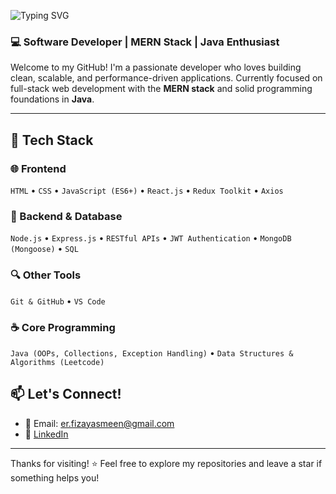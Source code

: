 ![Typing SVG](https://readme-typing-svg.demolab.com?font=Fira+Code&size=36&pause=500&color=FBAF23&center=true&vCenter=true&width=435&lines=Hi%2C+I'm+Fiza+Yasmeen)

### 💻 Software Developer | MERN Stack | Java Enthusiast

Welcome to my GitHub! I'm a passionate developer who loves building clean, scalable, and performance-driven applications. Currently focused on full-stack web development with the **MERN stack** and solid programming foundations in **Java**.

---

## 🚀 Tech Stack

### 🌐 Frontend
`HTML` • `CSS` • `JavaScript (ES6+)` • `React.js` •  `Redux Toolkit` • `Axios`

### 🧠 Backend & Database
`Node.js` • `Express.js` • `RESTful APIs` • `JWT Authentication` • `MongoDB (Mongoose)` • `SQL` 

### 🔍 Other Tools
`Git & GitHub` • `VS Code`

### ☕ Core Programming
`Java (OOPs, Collections, Exception Handling)` • `Data Structures & Algorithms (Leetcode)`

## 📫 Let's Connect!
- 📧 Email: er.fizayasmeen@gmail.com
- 🔗 [LinkedIn](https://www.linkedin.com/in/er-fiza-yasmeen)

---

Thanks for visiting! ⭐ Feel free to explore my repositories and leave a star if something helps you!
